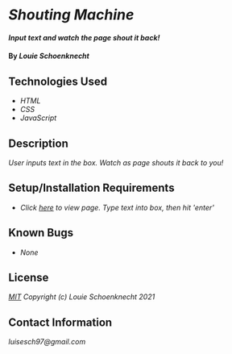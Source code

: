# _Shouting Machine_

#### _Input text and watch the page shout it back!_

#### By _**Louie Schoenknecht**_

## Technologies Used

* _HTML_
* _CSS_
* _JavaScript_

## Description

_User inputs text in the box. Watch as page shouts it back to you!_

## Setup/Installation Requirements

* _Click [here](https://louiesch.github.io/shouting-machine/) to view page. Type text into box, then hit 'enter'_

## Known Bugs

* _None_

## License

_[MIT](https://choosealicense.com/licenses/mit/)_
_Copyright (c) Louie Schoenknecht 2021_

## Contact Information

_luisesch97@gmail.com_
